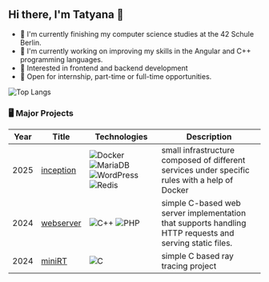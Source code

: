 ## Hi there, I'm Tatyana 👋

- 🔭 I'm currently finishing my computer science studies at the 42 Schule Berlin.
- 🌱 I'm currently working on improving my skills in the Angular and C++ programming languages.
- 👯 Interested in frontend and backend development
- 💬 Open for internship, part-time or full-time opportunities.


![Top Langs](https://github-readme-stats-eta-ochre-83.vercel.app/api/top-langs/?username=1LisaW&langs_count=14&hide=Roff&exclude_repo=repo1,repo2&layout=compact)
<!--
![Top Langs](https://github-readme-stats.vercel.app/api/top-langs/?username=1LisaW&langs_count=14&layout=compact)
-->

### 🖥️ Major Projects
<!-- table -->
<!-- https://github.com/simple-icons/simple-icons/blob/develop/slugs.md -->
| Year | Title                                    | Technologies                           | Description                            |
|------|------------------------------------------|----------------------------------------|----------------------------------------|
| 2025 | [inception](https://github.com/1LisaW/inception) | ![Docker](https://img.shields.io/badge/Docker-2496ED?logo=docker&logoColor=fff) ![MariaDB](https://img.shields.io/badge/MariaDB-003545?logo=mariadb&logoColor=white) ![WordPress](https://img.shields.io/badge/WordPress-%2321759B.svg?logo=wordpress&logoColor=white) ![Redis](https://img.shields.io/badge/Redis-%23DD0031.svg?logo=redis&logoColor=white) | small infrastructure composed of different services under specific rules with a help of Docker |
| 2024 | [webserver](https://github.com/1LisaW/webserver) | ![C++](https://img.shields.io/badge/C++-%2300599C.svg?logo=c%2B%2B&logoColor=white) ![PHP](https://img.shields.io/badge/php-%23777BB4.svg?&logo=php&logoColor=white) | simple C-based web server implementation that supports handling HTTP requests and serving static files. |
| 2024 | [miniRT](https://github.com/1LisaW/miniRT) | ![C](https://img.shields.io/badge/C-00599C?logo=c&logoColor=white) | simple C based ray tracing project |
